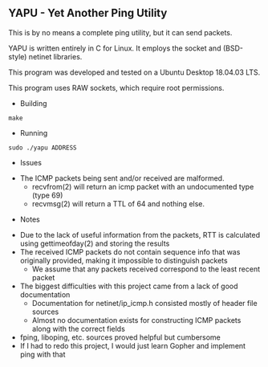 YAPU - Yet Another Ping Utility
-------

This is by no means a complete ping utility, but it can send packets.

YAPU is written entirely in C for Linux. It employs the socket and (BSD-style) netinet libraries.

This program was developed and tested on a Ubuntu Desktop 18.04.03 LTS.

This program uses RAW sockets, which require root permissions.

* Building
```
make
```

* Running
```
sudo ./yapu ADDRESS
```

* Issues
- The ICMP packets being sent and/or received are malformed.
	- recvfrom(2) will return an icmp packet with an undocumented type (type 69)
	- recvmsg(2) will return a TTL of 64 and nothing else.

* Notes
- Due to the lack of useful information from the packets, RTT is calculated using gettimeofday(2) and storing the results
- The received ICMP packets do not contain sequence info that was originally provided, making it impossible to distinguish packets
	- We assume that any packets received correspond to the least recent packet
- The biggest difficulties with this project came from a lack of good documentation
	- Documentation for netinet/ip\_icmp.h consisted mostly of header file sources
	- Almost no documentation exists for constructing ICMP packets along with the correct fields
- fping, liboping, etc. sources proved helpful but cumbersome
- If I had to redo this project, I would just learn Gopher and implement ping with that

